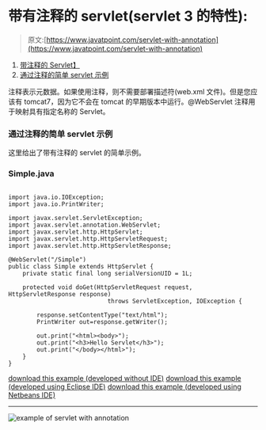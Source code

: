 # 带有注释的 servlet(servlet 3 的特性):

> 原文:[https://www.javatpoint.com/servlet-with-annotation](https://www.javatpoint.com/servlet-with-annotation)

1.  [带注释的 Servlet】](#)
2.  [通过注释的简单 servlet 示例](#ex)

注释表示元数据。如果使用注释，则不需要部署描述符(web.xml 文件)。但是您应该有 tomcat7，因为它不会在 tomcat 的早期版本中运行。@WebServlet 注释用于映射具有指定名称的 Servlet。

### 通过注释的简单 servlet 示例

这里给出了带有注释的 servlet 的简单示例。

### Simple.java

```

import java.io.IOException;
import java.io.PrintWriter;

import javax.servlet.ServletException;
import javax.servlet.annotation.WebServlet;
import javax.servlet.http.HttpServlet;
import javax.servlet.http.HttpServletRequest;
import javax.servlet.http.HttpServletResponse;

@WebServlet("/Simple")
public class Simple extends HttpServlet {
	private static final long serialVersionUID = 1L;

	protected void doGet(HttpServletRequest request, HttpServletResponse response)
                            throws ServletException, IOException {

		response.setContentType("text/html");
		PrintWriter out=response.getWriter();

		out.print("<html><body>");
		out.print("<h3>Hello Servlet</h3>");
		out.print("</body></html>");
	}
}

```

[download this example (developed without IDE)](https://static.javatpoint.com/src/servlet/servletannotation.zip)
[download this example (developed using Eclipse IDE)](https://static.javatpoint.com/src/servlet/eclipse/servletannotation.zip)
[download this example (developed using Netbeans IDE)](https://static.javatpoint.com/src/servlet/netbeans/servletannotation.zip)

* * *

![example of servlet with annotation](../Images/268761a9dcfed23558769e593415c422.png)